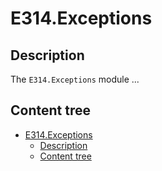 # E314.Exceptions

## Description

The `E314.Exceptions` module ...

## Content tree

- [E314.Exceptions](#e314exceptions)
  - [Description](#description)
  - [Content tree](#content-tree)
